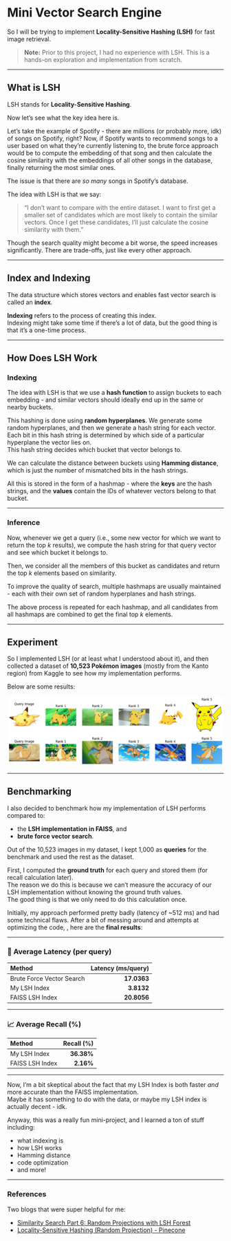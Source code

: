 # Mini Vector Search Engine

So I will be trying to implement **Locality-Sensitive Hashing (LSH)** for fast image retrieval.

> **Note:** Prior to this project, I had no experience with LSH. This is a hands-on exploration and implementation from scratch.

---

## What is LSH

LSH stands for **Locality-Sensitive Hashing**.

Now let’s see what the key idea here is.

Let’s take the example of Spotify - there are millions (or probably more, idk) of songs on Spotify, right? Now, if Spotify wants to recommend songs to a user based on what they’re currently listening to, the brute force approach would be to compute the embedding of that song and then calculate the cosine similarity with the embeddings of all other songs in the database, finally returning the most similar ones.  

The issue is that there are *so many* songs in Spotify’s database.

The idea with LSH is that we say:  
> “I don’t want to compare with the entire dataset. I want to first get a smaller set of candidates which are most likely to contain the similar vectors. Once I get these candidates, I’ll just calculate the cosine similarity with them.”

Though the search quality might become a bit worse, the speed increases significantly. There are trade-offs, just like every other approach.

---



## Index and Indexing

The data structure which stores vectors and enables fast vector search is called an **index**.

**Indexing** refers to the process of creating this index.  
Indexing might take some time if there’s a lot of data, but the good thing is that it’s a one-time process.

---

## How Does LSH Work

### Indexing

The idea with LSH is that we use a **hash function** to assign buckets to each embedding - and similar vectors should ideally end up in the same or nearby buckets.

This hashing is done using **random hyperplanes**. We generate some random hyperplanes, and then we generate a hash string for each vector.  
Each bit in this hash string is determined by which side of a particular hyperplane the vector lies on.  
This hash string decides which bucket that vector belongs to.

We can calculate the distance between buckets using **Hamming distance**, which is just the number of mismatched bits in the hash strings.

All this is stored in the form of a hashmap - where the **keys** are the hash strings, and the **values** contain the IDs of whatever vectors belong to that bucket.

---

### Inference

Now, whenever we get a query (i.e., some new vector for which we want to return the top *k* results), we compute the hash string for that query vector and see which bucket it belongs to.  

Then, we consider all the members of this bucket as candidates and return the top *k* elements based on similarity.

To improve the quality of search, multiple hashmaps are usually maintained - each with their own set of random hyperplanes and hash strings.

The above process is repeated for each hashmap, and all candidates from all hashmaps are combined to get the final top *k* elements.

---

## Experiment

So I implemented LSH (or at least what I understood about it), and then collected a dataset of **10,523 Pokémon images** (mostly from the Kanto region) from Kaggle to see how my implementation performs.

Below are some results:


![Test Image 1](test1.jpg)
![Test Image 2](test2.jpg)

---

## Benchmarking

I also decided to benchmark how my implementation of LSH performs compared to:
- the **LSH implementation in FAISS**, and  
- **brute force vector search**.

Out of the 10,523 images in my dataset, I kept 1,000 as **queries** for the benchmark and used the rest as the dataset.  

First, I computed the **ground truth** for each query and stored them (for recall calculation later).  
The reason we do this is because we can’t measure the accuracy of our LSH implementation without knowing the ground truth values.  
The good thing is that we only need to do this calculation once.

Initially, my approach performed pretty badly (latency of ~512 ms) and had some technical flaws. After a bit of messing around and attempts at optimizing the code, , here are the **final results**:

---

### 🧮 Average Latency (per query)

| Method | Latency (ms/query) |
|:-------|-------------------:|
| Brute Force Vector Search | **17.0363** |
| My LSH Index | **3.8132** |
| FAISS LSH Index | **20.8056** |

---

### 📈 Average Recall (%)

| Method | Recall (%) |
|:--------|------------:|
| My LSH Index | **36.38%** |
| FAISS LSH Index | **2.16%** |

---

Now, I’m a bit skeptical about the fact that my LSH Index is both faster *and* more accurate than the FAISS implementation.  
Maybe it has something to do with the data, or maybe my LSH index is actually decent - idk.

Anyway, this was a really fun mini-project, and I learned a ton of stuff including:
- what indexing is  
- how LSH works  
- Hamming distance  
- code optimization   
- and more!

---

### References

Two blogs that were super helpful for me:
- [Similarity Search Part 6: Random Projections with LSH Forest](https://towardsdatascience.com/similarity-search-part-6-random-projections-with-lsh-forest-f2e9b31dcc47/)
- [Locality-Sensitive Hashing (Random Projection) - Pinecone](https://www.pinecone.io/learn/series/faiss/locality-sensitive-hashing-random-projection/)